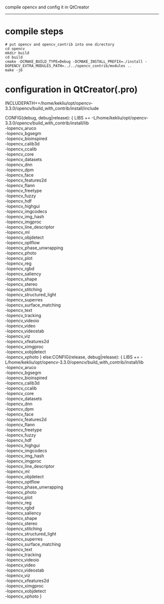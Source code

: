 compile opencv and config it in QtCreator

-----------------------------------------

# compile steps
```shell
# put opencv and opencv_contrib into one directory
cd opencv
mkdir build
cd build
cmake -DCMAKE_BUILD_TYPE=Debug -DCMAKE_INSTALL_PREFIX=./install -DOPENCV_EXTRA_MODULES_PATH=../../opencv_contrib/modules ..
make -j6
```

# configuration in QtCreator(.pro)

INCLUDEPATH+=/home/kekliu/opt/opencv-3.3.0/opencv/build_with_contrib/install/include

CONFIG(debug, debug|release): {
LIBS += -L/home/kekliu/opt/opencv-3.3.0/opencv/build_with_contrib/install/lib \
-lopencv_aruco \
-lopencv_bgsegm \
-lopencv_bioinspired \
-lopencv_calib3d \
-lopencv_ccalib \
-lopencv_core \
-lopencv_datasets \
-lopencv_dnn \
-lopencv_dpm \
-lopencv_face \
-lopencv_features2d \
-lopencv_flann \
-lopencv_freetype \
-lopencv_fuzzy \
-lopencv_hdf \
-lopencv_highgui \
-lopencv_imgcodecs \
-lopencv_img_hash \
-lopencv_imgproc \
-lopencv_line_descriptor \
-lopencv_ml \
-lopencv_objdetect \
-lopencv_optflow \
-lopencv_phase_unwrapping \
-lopencv_photo \
-lopencv_plot \
-lopencv_reg \
-lopencv_rgbd \
-lopencv_saliency \
-lopencv_shape \
-lopencv_stereo \
-lopencv_stitching \
-lopencv_structured_light \
-lopencv_superres \
-lopencv_surface_matching \
-lopencv_text \
-lopencv_tracking \
-lopencv_videoio \
-lopencv_video \
-lopencv_videostab \
-lopencv_viz \
-lopencv_xfeatures2d \
-lopencv_ximgproc \
-lopencv_xobjdetect \
-lopencv_xphoto
} else:CONFIG(release, debug|release): {
LIBS += -L/home/kekliu/opt/opencv-3.3.0/opencv/build_with_contrib/install/lib \
-lopencv_aruco \
-lopencv_bgsegm \
-lopencv_bioinspired \
-lopencv_calib3d \
-lopencv_ccalib \
-lopencv_core \
-lopencv_datasets \
-lopencv_dnn \
-lopencv_dpm \
-lopencv_face \
-lopencv_features2d \
-lopencv_flann \
-lopencv_freetype \
-lopencv_fuzzy \
-lopencv_hdf \
-lopencv_highgui \
-lopencv_imgcodecs \
-lopencv_img_hash \
-lopencv_imgproc \
-lopencv_line_descriptor \
-lopencv_ml \
-lopencv_objdetect \
-lopencv_optflow \
-lopencv_phase_unwrapping \
-lopencv_photo \
-lopencv_plot \
-lopencv_reg \
-lopencv_rgbd \
-lopencv_saliency \
-lopencv_shape \
-lopencv_stereo \
-lopencv_stitching \
-lopencv_structured_light \
-lopencv_superres \
-lopencv_surface_matching \
-lopencv_text \
-lopencv_tracking \
-lopencv_videoio \
-lopencv_video \
-lopencv_videostab \
-lopencv_viz \
-lopencv_xfeatures2d \
-lopencv_ximgproc \
-lopencv_xobjdetect \
-lopencv_xphoto
}

